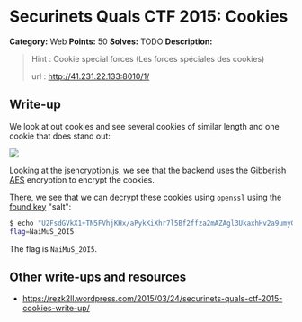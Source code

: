 # Securinets Quals CTF 2015: Cookies

**Category:** Web
**Points:** 50
**Solves:** TODO
**Description:** 

> Hint : Cookie special forces (Les forces spéciales des cookies) 
>
> url : http://41.231.22.133:8010/1/

## Write-up

We look at out cookies and see several cookies of similar length and one cookie that does stand out:

![](cookies.png)

Looking at the [jsencryption.js](./41.231.22.133-8010/1/jsencryption.js), we see that the backend uses the [Gibberish AES](http://github.com/markpercival/gibberish-aes/tree/master) encryption to encrypt the cookies.

[There](https://github.com/mdp/gibberish-aes), we see that we can decrypt these cookies using `openssl` using the [found key](./41.231.22.133-8010/1/index.html) "salt":

```bash
$ echo "U2FsdGVkX1+TN5FVhjKHx/aPykKiXhr7l5Bf2ffza2mAZAgl3UkaxhHv2a9umyGT" | openssl enc -d -aes-256-cbc -a -k salt
flag=NaiMuS_2OI5
```

The flag is `NaiMuS_2OI5`.

## Other write-ups and resources

* <https://rezk2ll.wordpress.com/2015/03/24/securinets-quals-ctf-2015-cookies-write-up/>